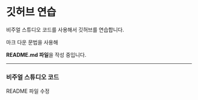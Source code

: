 # 깃허브 연습

비주얼 스튜디오 코드를 사용해서 깃허브를 연습합니다.

마크 다운 문법을 사용해

**README.md 파일**을 작성 중입니다.

---

### 비주얼 스튜디오 코드

README 파일 수정